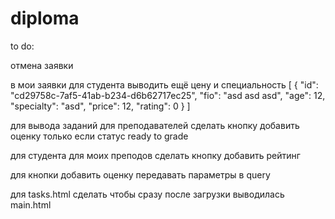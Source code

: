 # diploma

to do:

отмена заявки

в мои заявки для студента выводить ещё цену и специальность
[
    {
        "id": "cd29758c-7af5-41ab-b234-d6b62717ec25",
        "fio": "asd asd asd",
        "age": 12,
        "specialty": "asd",
        "price": 12,
        "rating": 0
    }
]

для вывода заданий для преподавателей сделать кнопку добавить оценку только если статус ready to grade

для студента для моих преподов сделать кнопку добавить рейтинг

для кнопки добавить оценку передавать параметры в query

для tasks.html сделать чтобы сразу после загрузки выводилась main.html